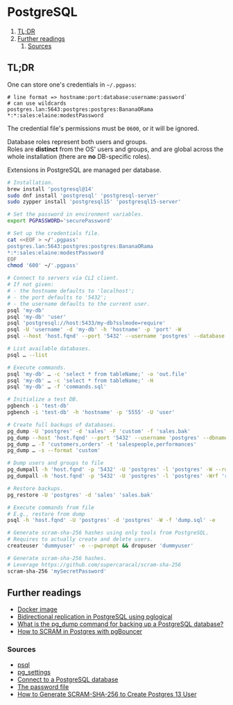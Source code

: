# PostgreSQL

1. [TL;DR](#tldr)
1. [Further readings](#further-readings)
   1. [Sources](#sources)

## TL;DR

One can store one's credentials in `~/.pgpass`:

```plaintext
# line format => hostname:port:database:username:password`
# can use wildcards
postgres.lan:5643:postgres:postgres:BananaORama
*:*:sales:elaine:modestPassword
```

The credential file's permissions must be `0600`, or it will be ignored.

Database roles represent both users and groups.<br/>
Roles are **distinct** from the OS' users and groups, and are global across the whole installation (there are **no**
DB-specific roles).

Extensions in PostgreSQL are managed per database.

```sh
# Installation.
brew install 'postgresql@14'
sudo dnf install 'postgresql' 'postgresql-server'
sudo zypper install 'postgresql15' 'postgresql15-server'

# Set the password in environment variables.
export PGPASSWORD='securePassword'

# Set up the credentials file.
cat <<EOF > ~/'.pgpass'
postgres.lan:5643:postgres:postgres:BananaORama
*:*:sales:elaine:modestPassword
EOF
chmod '600' ~/'.pgpass'
```

```sh
# Connect to servers via CLI client.
# If not given:
# - the hostname defaults to 'localhost';
# - the port defaults to '5432';
# - the username defaults to the current user.
psql 'my-db'
psql 'my-db' 'user'
psql 'postgresql://host:5433/my-db?sslmode=require'
psql -U 'username' -d 'my-db' -h 'hostname' -p 'port' -W
psql --host 'host.fqnd' --port '5432' --username 'postgres' --database 'postgres' --password

# List available databases.
psql … --list

# Execute commands.
psql 'my-db' … -c 'select * from tableName;' -o 'out.file'
psql 'my-db' … -c 'select * from tableName;' -H
psql 'my-db' … -f 'commands.sql'

# Initialize a test DB.
pgbench -i 'test-db'
pgbench -i 'test-db' -h 'hostname' -p '5555' -U 'user'

# Create full backups of databases.
pg_dump -U 'postgres' -d 'sales' -F 'custom' -f 'sales.bak'
pg_dump --host 'host.fqnd' --port '5432' --username 'postgres' --dbname 'postgres' --password --schema-only
pg_dump … -T 'customers,orders' -t 'salespeople,performances'
pg_dump … -s --format 'custom'

# Dump users and groups to file
pg_dumpall -h 'host.fqnd' -p '5432' -U 'postgres' -l 'postgres' -W --roles-only --file 'roles.sql'
pg_dumpall -h 'host.fqnd' -p '5432' -U 'postgres' -l 'postgres' -Wrf 'roles.sql' --no-role-passwords

# Restore backups.
pg_restore -U 'postgres' -d 'sales' 'sales.bak'

# Execute commands from file
# E.g., restore from dump
psql -h 'host.fqnd' -U 'postgres' -d 'postgres' -W -f 'dump.sql' -e

# Generate scram-sha-256 hashes using only tools from PostgreSQL.
# Requires to actually create and delete users.
createuser 'dummyuser' -e --pwprompt && dropuser 'dummyuser'

# Generate scram-sha-256 hashes.
# Leverage https://github.com/supercaracal/scram-sha-256
scram-sha-256 'mySecretPassword'
```

## Further readings

- [Docker image]
- [Bidirectional replication in PostgreSQL using pglogical]
- [What is the pg_dump command for backing up a PostgreSQL database?]
- [How to SCRAM in Postgres with pgBouncer]

### Sources

- [psql]
- [pg_settings]
- [Connect to a PostgreSQL database]
- [The password file]
- [How to Generate SCRAM-SHA-256 to Create Postgres 13 User]

<!--
  Reference
  ═╬═Time══
  -->

<!-- Upstream -->
[docker image]: https://github.com/docker-library/docs/blob/master/postgres/README.md
[psql]: https://www.postgresql.org/docs/current/app-psql.html
[pg_settings]: https://www.postgresql.org/docs/current/view-pg-settings.html
[the password file]: https://www.postgresql.org/docs/current/libpq-pgpass.html

<!-- Others -->
[bidirectional replication in postgresql using pglogical]: https://www.jamesarmes.com/2023/03/bidirectional-replication-postgresql-pglogical.html
[connect to a postgresql database]: https://www.postgresqltutorial.com/connect-to-postgresql-database/
[how to generate scram-sha-256 to create postgres 13 user]: https://stackoverflow.com/questions/68400120/how-to-generate-scram-sha-256-to-create-postgres-13-user
[how to scram in postgres with pgbouncer]: https://www.crunchydata.com/blog/pgbouncer-scram-authentication-postgresql
[what is the pg_dump command for backing up a postgresql database?]: https://www.linkedin.com/advice/3/what-pgdump-command-backing-up-postgresql-ke2ef
